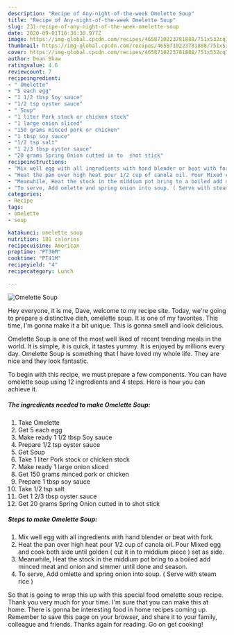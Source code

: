 ```yaml
---
description: "Recipe of Any-night-of-the-week Omelette Soup"
title: "Recipe of Any-night-of-the-week Omelette Soup"
slug: 231-recipe-of-any-night-of-the-week-omelette-soup
date: 2020-09-01T16:36:30.977Z
image: https://img-global.cpcdn.com/recipes/4658710223781888/751x532cq70/omelette-soup-recipe-main-photo.jpg
thumbnail: https://img-global.cpcdn.com/recipes/4658710223781888/751x532cq70/omelette-soup-recipe-main-photo.jpg
cover: https://img-global.cpcdn.com/recipes/4658710223781888/751x532cq70/omelette-soup-recipe-main-photo.jpg
author: Dean Shaw
ratingvalue: 4.6
reviewcount: 7
recipeingredient:
- " Omelette"
- "5 each egg"
- "1 1/2 tbsp Soy sauce"
- "1/2 tsp oyster sauce"
- " Soup"
- "1 liter Pork stock or chicken stock"
- "1 large onion sliced"
- "150 grams minced pork or chicken"
- "1 tbsp soy sauce"
- "1/2 tsp salt"
- "1 2/3 tbsp oyster sauce"
- "20 grams Spring Onion cutted in to  shot stick"
recipeinstructions:
- "Mix well egg with all ingredients with hand blender or beat with fork."
- "Heat the pan over high heat pour 1/2 cup of canola oil. Pour Mixed egg and cook both side until golden ( cut it in to middium piece ) set as side."
- "Meanwhile, Heat the stock in the middium pot bring to a boiled add minced meat and onion and simmer until done and season."
- "To serve, Add omlette and spring onion into soup. ( Serve with steam rice )"
categories:
- Recipe
tags:
- omelette
- soup

katakunci: omelette soup 
nutrition: 101 calories
recipecuisine: American
preptime: "PT36M"
cooktime: "PT41M"
recipeyield: "4"
recipecategory: Lunch

---
```



![Omelette Soup](https://img-global.cpcdn.com/recipes/4658710223781888/751x532cq70/omelette-soup-recipe-main-photo.jpg)

Hey everyone, it is me, Dave, welcome to my recipe site. Today, we're going to prepare a distinctive dish, omelette soup. It is one of my favorites. This time, I'm gonna make it a bit unique. This is gonna smell and look delicious.

Omelette Soup is one of the most well liked of recent trending meals in the world. It is simple, it is quick, it tastes yummy. It is enjoyed by millions every day. Omelette Soup is something that I have loved my whole life. They are nice and they look fantastic.




To begin with this recipe, we must prepare a few components. You can have omelette soup using 12 ingredients and 4 steps. Here is how you can achieve it.

<!--inarticleads1-->

##### The ingredients needed to make Omelette Soup:

1. Take  Omelette
1. Get 5 each egg
1. Make ready 1 1/2 tbsp Soy sauce
1. Prepare 1/2 tsp oyster sauce
1. Get  Soup
1. Take 1 liter Pork stock or chicken stock
1. Make ready 1 large onion sliced
1. Get 150 grams minced pork or chicken
1. Prepare 1 tbsp soy sauce
1. Take 1/2 tsp salt
1. Get 1 2/3 tbsp oyster sauce
1. Get 20 grams Spring Onion cutted in to  shot stick




<!--inarticleads2-->

##### Steps to make Omelette Soup:

1. Mix well egg with all ingredients with hand blender or beat with fork.
1. Heat the pan over high heat pour 1/2 cup of canola oil. Pour Mixed egg and cook both side until golden ( cut it in to middium piece ) set as side.
1. Meanwhile, Heat the stock in the middium pot bring to a boiled add minced meat and onion and simmer until done and season.
1. To serve, Add omlette and spring onion into soup. ( Serve with steam rice )




So that is going to wrap this up with this special food omelette soup recipe. Thank you very much for your time. I'm sure that you can make this at home. There is gonna be interesting food in home recipes coming up. Remember to save this page on your browser, and share it to your family, colleague and friends. Thanks again for reading. Go on get cooking!
